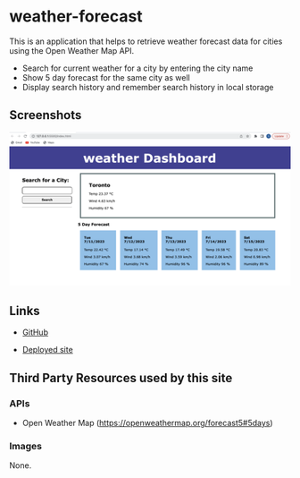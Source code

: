 # weather-forecast

This is an application that helps to retrieve weather forecast data for cities using the Open Weather Map API.

- Search for current weather for a city by entering the city name
- Show 5 day forecast for the same city as well
- Display search history and remember search history in local storage

## Screenshots

![A screenshot of the weather forecast application](./Screenshot%202023-07-10%20at%2011.41.20%20PM.png)

## Links

* [GitHub](https://github.com/queendoescode/weather-forecast)

* [Deployed site](https://queendoescode.github.io/weather-forecast/)

## Third Party Resources used by this site

### APIs

* Open Weather Map (https://openweathermap.org/forecast5#5days)

### Images

None.
